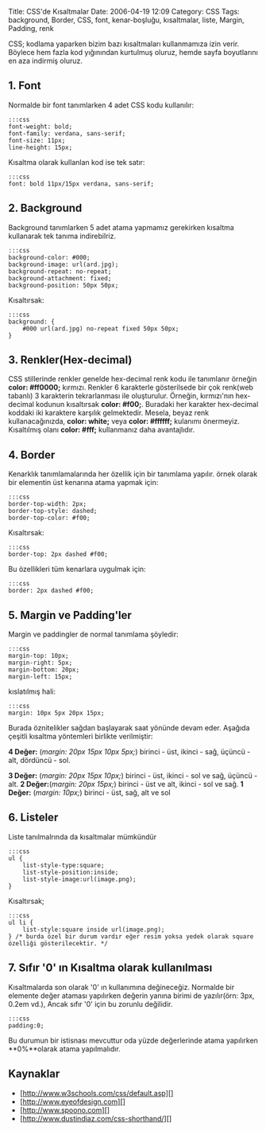 Title: CSS&#039;de Kısaltmalar
Date: 2006-04-19 12:09
Category: CSS
Tags: background, Border, CSS, font, kenar-boşluğu, kısaltmalar, liste, Margin, Padding, renk

CSS; kodlama yaparken bizim bazı kısaltmaları kullanmamıza izin verir.
Böylece hem fazla kod yığınından kurtulmuş oluruz, hemde sayfa
boyutlarını en aza indirmiş oluruz.

## 1. Font

Normalde bir font tanımlarken 4 adet CSS kodu kullanılır: 	

	:::css
	font-weight: bold;
    font-family: verdana, sans-serif;
    font-size: 11px;
    line-height: 15px; 

Kısaltma olarak kullanlan kod ise tek satır: 	

	:::css
	font: bold 11px/15px verdana, sans-serif; 

## 2. Background

Background tanımlarken 5 adet atama yapmamız gerekirken kısaltma
kullanarak tek tanıma indirebilriz. 	

	:::css
	background-color: #000; 
	background-image: url(ard.jpg);
	background-repeat: no-repeat; 
	background-attachment: fixed;
	background-position: 50px 50px;  

Kısaltırsak: 	

	:::css
	background: { 
		#000 url(ard.jpg) no-repeat fixed 50px 50px; 
	} 

## 3. Renkler(Hex-decimal)

CSS stillerinde renkler genelde hex-decimal renk kodu ile tanımlanır
örneğin **color: #ff0000;** kırmızı. Renkler 6 karakterle
gösterilsede bir çok renk(web tabanlı) 3 karakterin tekrarlanması ile
oluşturulur. Örneğin, kırmızı'nın hex-decimal kodunun kısaltırsak
**color: #f00;**. Buradaki her karakter hex-decimal koddaki iki
karaktere karşılık gelmektedir. Mesela, beyaz renk kullanacağınızda,
**color: white;** veya **color: #ffffff;** kulanımı önermeyiz.
Kısaltılmış olanı **color: #fff;** kullanmanız daha avantajlıdır.

## 4. Border

Kenarklık tanımlamalarında her özellik için bir tanımlama yapılır. örnek
olarak bir elementin üst kenarına atama yapmak için: 	

	:::css
	border-top-width: 2px; 
	border-top-style: dashed;
	border-top-color: #f00;  

Kısaltırsak: 	

	:::css
	border-top: 2px dashed #f00;  

Bu özellikleri tüm kenarlara uygulmak için: 	

	:::css
	border: 2px dashed #f00; 

## 5. Margin ve Padding'ler

Margin ve paddingler de normal tanımlama şöyledir: 	

	:::css
	margin-top: 10px; 
	margin-right: 5px; 
	margin-bottom: 20px; 
	margin-left: 15px; 
	
kıslatılmış hali: 	

	:::css
	margin: 10px 5px 20px 15px; 
	
Burada öznitelikler sağdan başlayarak saat yönünde devam eder. Aşağıda çeşitli
kısaltma yöntemleri birlikte verilmiştir:

**4 Değer:** (*margin: 20px 15px 10px 5px;*) birinci - üst, ikinci -
sağ, üçüncü - alt, dördüncü - sol.

**3 Değer:** (*margin: 20px 15px 10px;*) birinci - üst, ikinci - sol ve
sağ, üçüncü - alt. **2 Değer:**(*margin: 20px 15px;*) birinci - üst ve
alt, ikinci - sol ve sağ. **1 Değer:** (*margin: 10px;*) birinci - üst,
sağ, alt ve sol

## 6. Listeler

Liste tanılmalrında da kısaltmalar mümkündür 	

	:::css
	ul { 
		list-style-type:square; 
		list-style-position:inside;
		list-style-image:url(image.png); 
	}  

Kısaltırsak;

	:::css
	ul li { 
		list-style:square inside url(image.png); 
	} /* burda özel bir durum vardır eğer resim yoksa yedek olarak square özelliği gösterilecektir. */ 

## 7. Sıfır '0' ın Kısaltma olarak kullanılması

Kısaltmalarda son olarak '0' ın kullanımına değineceğiz. Normalde bir
elemente değer ataması yapılırken değerin yanına birimi de yazılır(örn:
3px, 0.2em vd.), Ancak sıfır '0' için bu zorunlu değilidir. 	

	:::css
	padding:0; 
	
Bu durumun bir istisnası mevcuttur oda yüzde değerlerinde atama yapılırken **0%**olarak atama
yapılmalıdır.

## Kaynaklar

-   [http://www.w3schools.com/css/default.asp][]
-   [http://www.eyeofdesign.com][]
-   [http://www.spoono.com][]
-   [http://www.dustindiaz.com/css-shorthand/][]


  [http://www.w3schools.com/css/default.asp]: http://www.w3schools.com/css/default.asp
  [http://www.eyeofdesign.com]: http://www.eyeofdesign.com/css/background.php
  [http://www.spoono.com]: http://www.spoono.com/csst/tutorials/tutorial.php?id=5
  [http://www.dustindiaz.com/css-shorthand/]: http://www.dustindiaz.com/css-shorthand/
